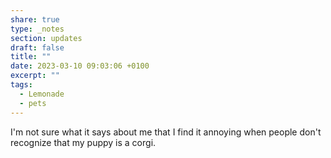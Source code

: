 ```yaml
---
share: true
type: _notes
section: updates
draft: false
title: ""
date: 2023-03-10 09:03:06 +0100
excerpt: ""
tags:
  - Lemonade
  - pets
---
```



I'm not sure what it says about me that I find it annoying when people don't recognize that my puppy is a corgi.
